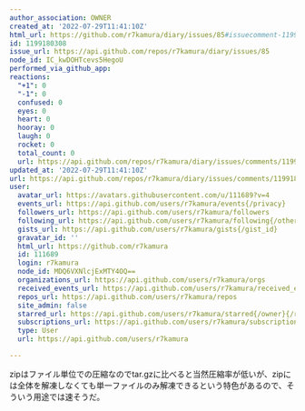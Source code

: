 ```yaml
---
author_association: OWNER
created_at: '2022-07-29T11:41:10Z'
html_url: https://github.com/r7kamura/diary/issues/85#issuecomment-1199180308
id: 1199180308
issue_url: https://api.github.com/repos/r7kamura/diary/issues/85
node_id: IC_kwDOHTcevs5HegoU
performed_via_github_app: 
reactions:
  "+1": 0
  "-1": 0
  confused: 0
  eyes: 0
  heart: 0
  hooray: 0
  laugh: 0
  rocket: 0
  total_count: 0
  url: https://api.github.com/repos/r7kamura/diary/issues/comments/1199180308/reactions
updated_at: '2022-07-29T11:41:10Z'
url: https://api.github.com/repos/r7kamura/diary/issues/comments/1199180308
user:
  avatar_url: https://avatars.githubusercontent.com/u/111689?v=4
  events_url: https://api.github.com/users/r7kamura/events{/privacy}
  followers_url: https://api.github.com/users/r7kamura/followers
  following_url: https://api.github.com/users/r7kamura/following{/other_user}
  gists_url: https://api.github.com/users/r7kamura/gists{/gist_id}
  gravatar_id: ''
  html_url: https://github.com/r7kamura
  id: 111689
  login: r7kamura
  node_id: MDQ6VXNlcjExMTY4OQ==
  organizations_url: https://api.github.com/users/r7kamura/orgs
  received_events_url: https://api.github.com/users/r7kamura/received_events
  repos_url: https://api.github.com/users/r7kamura/repos
  site_admin: false
  starred_url: https://api.github.com/users/r7kamura/starred{/owner}{/repo}
  subscriptions_url: https://api.github.com/users/r7kamura/subscriptions
  type: User
  url: https://api.github.com/users/r7kamura

---
```

zipはファイル単位での圧縮なのでtar.gzに比べると当然圧縮率が低いが、zipには全体を解凍しなくても単一ファイルのみ解凍できるという特色があるので、そういう用途では速そうだ。